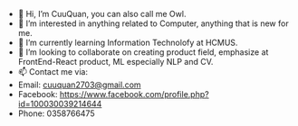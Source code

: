 - 👋 Hi, I’m CuuQuan, you can also call me Owl.
- 👀 I’m interested in anything related to Computer, anything that is new for me.
- 🌱 I’m currently learning Information Technolofy at HCMUS.
- 💞️ I’m looking to collaborate on creating product field, emphasize at FrontEnd-React  product, ML especially NLP and CV.
- 📫 Contact me via:
-  Email: cuuquan2703@gmail.com
-  Facebook: https://www.facebook.com/profile.php?id=100030039214644
-  Phone: 0358766475

<!---
cuuquan2703/cuuquan2703 is a ✨ special ✨ repository because its `README.md` (this file) appears on your GitHub profile.
You can click the Preview link to take a look at your changes.
--->
